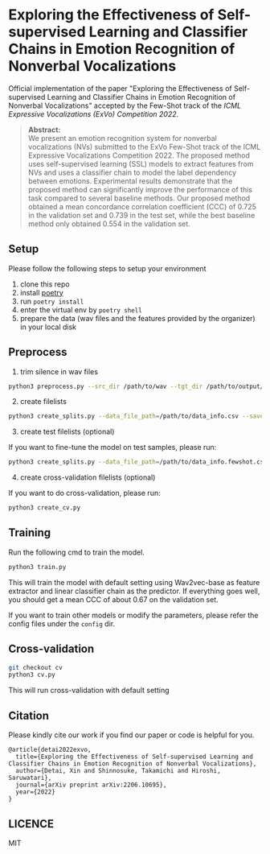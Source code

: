 # Exploring the Effectiveness of Self-supervised Learning and Classifier Chains in Emotion Recognition of Nonverbal Vocalizations

Official implementation of the paper "Exploring the Effectiveness of Self-supervised Learning and Classifier Chains in Emotion Recognition of Nonverbal Vocalizations" accepted by the Few-Shot track of the *ICML Expressive Vocalizations (ExVo) Competition 2022*.

>**Abstract:**<br>
We present an emotion recognition system for nonverbal vocalizations (NVs) submitted to the ExVo Few-Shot track of the ICML Expressive Vocalizations Competition 2022.
The proposed method uses self-supervised learning (SSL) models to extract features from NVs and uses a classifier chain to model the label dependency between emotions.
Experimental results demonstrate that the proposed method can significantly improve the performance of this task compared to several baseline methods.
Our proposed method obtained a mean concordance correlation coefficient (CCC) of $0.725$ in the validation set and $0.739$ in the test set, while the best baseline method only obtained $0.554$ in the validation set.

## Setup
Please follow the following steps to setup your environment
1. clone this repo
2. install [poetry](https://python-poetry.org/)
3. run `poetry install`
4. enter the virtual env by `poetry shell`
5. prepare the data (wav files and the features provided by the organizer) in your local disk

## Preprocess
1. trim silence in wav files
```bash
python3 preprocess.py --src_dir /path/to/wav --tgt_dir /path/to/output/dir
```

2. create filelists
```bash
python3 create_splits.py --data_file_path=/path/to/data_info.csv --save_path=./filelists
```

3. create test filelists (optional)

If you want to fine-tune the model on test samples, please run:
```bash
python3 create_splits.py --data_file_path=/path/to/data_info.fewshot.csv --save_path=./filelists --test
```

4. create cross-validation filelists (optional)

If you want to do cross-validation, please run:
```bash
python3 create_cv.py
```

## Training
Run the following cmd to train the model.
```bash
python3 train.py
```
This will train the model with default setting using Wav2vec-base as feature extractor and linear classifier chain as the predictor.
If everything goes well, you should get a mean CCC of about 0.67 on the validation set.

If you want to train other models or modify the parameters, please refer the config files under the `config` dir.

## Cross-validation

```bash
git checkout cv
python3 cv.py
```
This will run cross-validation with default setting

## Citation
Please kindly cite our work if you find our paper or code is helpful for you.

```
@article{detai2022exvo,
  title={Exploring the Effectiveness of Self-supervised Learning and Classifier Chains in Emotion Recognition of Nonverbal Vocalizations},
  author={Detai, Xin and Shinnosuke, Takamichi and Hiroshi, Saruwatari},
  journal={arXiv preprint arXiv:2206.10695},
  year={2022}
}
```

## LICENCE
MIT
